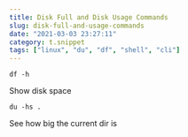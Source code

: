 ```yaml
---
title: Disk Full and Disk Usage Commands
slug: disk-full-and-usage-commands
date: "2021-03-03 23:27:11"
category: t.snippet
tags: ["linux", "du", "df", "shell", "cli"]
---
```


`df -h`

Show disk space

`du -hs .`

See how big the current dir is
